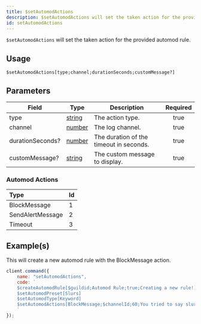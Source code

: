 ```yaml
---
title: $setAutomodActions
description: $setAutomodActions will set the taken action for the provided automod rule.
id: setAutomodActions
---
```


`$setAutomodActions` will set the taken action for the provided automod rule.

## Usage

```aoi
$setAutomodActions[type;channel;durationSeconds;customMessage?]
```

## Parameters

| Field            | Type                                                                                              | Description                             | Required |
| ---------------- | ------------------------------------------------------------------------------------------------- | --------------------------------------- | :------: |
| type             | [string](https://developer.mozilla.org/en-US/docs/Web/JavaScript/Reference/Global_Objects/String) | The action type.                        |   true   |
| channel          | [number](https://developer.mozilla.org/en-US/docs/Web/JavaScript/Reference/Global_Objects/Number) | The log channel.                        |   true   |
| durationSeconds? | [number](https://developer.mozilla.org/en-US/docs/Web/JavaScript/Reference/Global_Objects/Number) | The duration of the timeout in seconds. |   true   |
| customMessage?   | [string](https://developer.mozilla.org/en-US/docs/Web/JavaScript/Reference/Global_Objects/String) | The custom message to display.          |   true   |

### Automod Actions

| Type             | Id  |
| :--------------- | :-- |
| BlockMessage     | 1   |
| SendAlertMessage | 2   |
| Timeout          | 3   |

## Example(s)

This will create a new automod rule with the BlockMessage action.

```javascript
client.command({
    name: "setAutomodActions",
    code: `
    $createAutomodRule[$guildid;Automod Rule;true;Creating a new rule!]
    $setAutomodPreset[Slurs]
    $setAutomodType[Keyword]
    $setAutomodActions[BlockMessage;$channelId;60;You tried to say slurs, you got blocked!]  
    `
});
```
